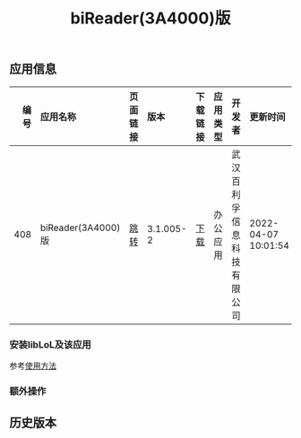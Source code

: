 ﻿---
id: 408
title: biReader(3A4000)版
toc: true
weight: 408
---

## 应用信息 
|   编号 | 应用名称              | 页面链接                                       | 版本        | 下载链接                                                                                              | 应用类型   | 开发者           | 更新时间                | 兼容性   | liblol版本   |
|-----:|:------------------|:-------------------------------------------|:----------|:--------------------------------------------------------------------------------------------------|:-------|:--------------|:--------------------|:------|:-----------|
|  408 | biReader(3A4000)版 | [跳转](http://app.loongapps.cn/#/detail/408) | 3.1.005-2 | [下载](http://113.24.212.22:8090/upload/file/com.bilive.bireader_3.1.005-2_loongnix20_mips64el.deb) | 办公应用   | 武汉百利孚信息科技有限公司 | 2022-04-07 10:01:54 | 未测试   | 最新         |
### 安装libLoL及该应用 
参考[使用方法](/docs/usage) 
### 额外操作 


## 历史版本 
 
